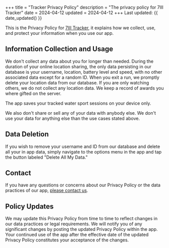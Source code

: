 +++
title = "Tracker Privacy Policy"
description = "The privacy policy for 7III Tracker"
date = 2024-04-12
updated = 2024-04-12
+++
Last updated: {{ date_updated() }}

This is the Privacy Policy for [7III Tracker](/tracker), it explains how we collect, use, and protect your information when you use our app.

## Information Collection and Usage

We don't collect any data about you for longer than needed. During the duration of your online location sharing, the only data persisting in our database is your username, location, battery level and speed, with no other associated data except for a random ID. When you exit a run, we promptly delete your location data from our database. If you are only watching others, we do not collect any location data. We keep a record of awards you where gifted on the server.

The app saves your tracked water sport sessions on your device only.

We also don't share or sell any of your data with anybody else. We don't use your data for anything else than the use cases stated above.

## Data Deletion

If you wish to remove your username and ID from our database and delete all your in app data, simply navigate to the options menu in the app and tap the button labeled "Delete All My Data."


## Contact

If you have any questions or concerns about our Privacy Policy or the data practices of our app, [please contact us](/contact).

## Policy Updates

We may update this Privacy Policy from time to time to reflect changes in our data practices or legal requirements. We will notify you of any significant changes by posting the updated Privacy Policy within the app. Your continued use of the app after the effective date of the updated Privacy Policy constitutes your acceptance of the changes.